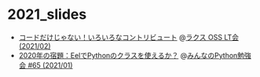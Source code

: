# 2021_slides

- [コードだけじゃない！いろいろなコントリビュート](https://ftnext.github.io/2021_slides/rakus_Feb_oss/not_only_code_but_various_contributions.html) @[ラクス OSS LT会 (2021/02)](https://rakus.connpass.com/event/200604/)
- [2020年の宿題：EelでPythonのクラスを使えるか？](https://ftnext.github.io/2021_slides/stapy_Jan/eel_class_homework.html) @[みんなのPython勉強会 #65 (2021/01)](https://startpython.connpass.com/event/198770/)
